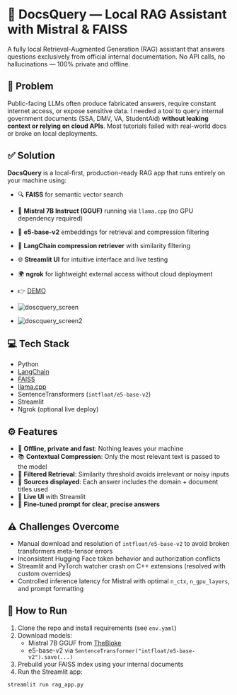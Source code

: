 # 🧠 DocsQuery — Local RAG Assistant with Mistral & FAISS

A fully local Retrieval-Augmented Generation (RAG) assistant that answers questions exclusively from official internal documentation. No API calls, no hallucinations — 100% private and offline.

## 🚨 Problem

Public-facing LLMs often produce fabricated answers, require constant internet access, or expose sensitive data. I needed a tool to query internal government documents (SSA, DMV, VA, StudentAid) **without leaking context or relying on cloud APIs**. Most tutorials failed with real-world docs or broke on local deployments.

## ✅ Solution

**DocsQuery** is a local-first, production-ready RAG app that runs entirely on your machine using:

- 🔍 **FAISS** for semantic vector search
- 🤖 **Mistral 7B Instruct (GGUF)** running via `llama.cpp` (no GPU dependency required)
- 🧠 **e5-base-v2** embeddings for retrieval and compression filtering
- 🧊 **LangChain compression retriever** with similarity filtering
- 🌐 **Streamlit UI** for intuitive interface and live testing
- 🌍 **ngrok** for lightweight external access without cloud deployment

- 👉 [DEMO](https://drive.google.com/file/d/1PBuibjFN0Jj-gzQDTQECQE-BMTYOJbmx/view?usp=drive_link)

- ![doscquery_screen](https://github.com/user-attachments/assets/2e723cdb-2106-4860-a221-08602018e46b)

- ![doscquery_screen2](https://github.com/user-attachments/assets/b9ec1d6e-d9c1-46da-b959-1c482d4bcbe0)

## 💻 Tech Stack

- Python
- [LangChain](https://github.com/langchain-ai/langchain)
- [FAISS](https://github.com/facebookresearch/faiss)
- [llama.cpp](https://github.com/ggerganov/llama.cpp)
- SentenceTransformers (`intfloat/e5-base-v2`)
- Streamlit
- Ngrok (optional live deploy)

## ⚙️ Features

- 🔐 **Offline, private and fast**: Nothing leaves your machine
- 📚 **Contextual Compression**: Only the most relevant text is passed to the model
- 🔎 **Filtered Retrieval**: Similarity threshold avoids irrelevant or noisy inputs
- 📑 **Sources displayed**: Each answer includes the domain + document titles used
- 🔄 **Live UI** with Streamlit
- 🧪 **Fine-tuned prompt for clear, precise answers**

## ⚠️ Challenges Overcome

- Manual download and resolution of `intfloat/e5-base-v2` to avoid broken transformers meta-tensor errors
- Inconsistent Hugging Face token behavior and authorization conflicts
- Streamlit and PyTorch watcher crash on C++ extensions (resolved with custom overrides)
- Controlled inference latency for Mistral with optimal `n_ctx`, `n_gpu_layers`, and prompt formatting

## 🚀 How to Run

1. Clone the repo and install requirements (see `env.yaml`)
2. Download models:
   - Mistral 7B GGUF from [TheBloke](https://huggingface.co/TheBloke/Mistral-7B-Instruct-v0.2-GGUF)
   - e5-base-v2 via `SentenceTransformer("intfloat/e5-base-v2").save(...)`
3. Prebuild your FAISS index using your internal documents
4. Run the Streamlit app:

```bash
streamlit run rag_app.py
